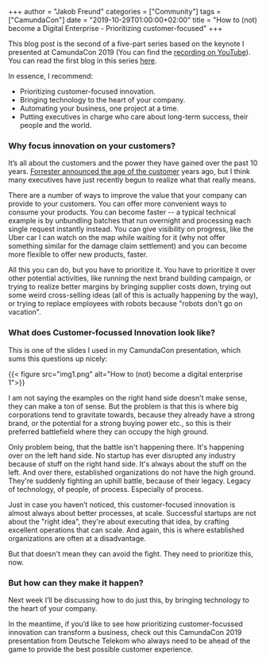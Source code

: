 +++
author = "Jakob Freund"
categories = ["Community"]
tags = ["CamundaCon"]
date = "2019-10-29T01:00:00+02:00"
title = "How to (not) become a Digital Enterprise - Prioritizing customer-focused"
+++

This blog post is the second of a five-part series based on the keynote I presented at CamundaCon 2019 (You can find the [recording on YouTube](https://www.youtube.com/watch?v=zfN2-TlzlZs&list=PLJG25HlmvsOWvVjF44qr5-xXG--cCuXnn)). You can read the first blog in this series [here](https://blog.camunda.com/post/2019/10/how-to-not-become-a-digital-enterprise/).

In essence, I recommend: 

- Prioritizing customer-focused innovation.
- Bringing technology to the heart of your company.
- Automating your business, one project at a time.
- Putting executives in charge who care about long-term success, their people and the world.

<!--more-->

### Why focus innovation on your customers?

It’s all about the customers and the power they have gained over the past 10 years. [Forrester announced the age of the customer](https://www.slideshare.net/SoftwareAG/iw14-session-mike-gualtieri-forrester-research) years ago, but I think many executives have just recently begun to realize what that really means.

There are a number of ways to improve the value that your company can provide to your customers. You can offer more convenient ways to consume your products. You can become faster -- a typical technical example is by unbundling batches that run overnight and processing each single request instantly instead. You can give visibility on progress, like the Uber car I can watch on the map while waiting for it (why not offer something similar for the damage claim settlement) and you can become more flexible to offer new products, faster.

All this you can do, but you have to prioritize it. You have to prioritize it over other potential activities, like running the next brand building campaign, or trying to realize better margins by bringing supplier costs down, trying out some weird cross-selling ideas (all of this is actually happening by the way), or trying to replace employees with robots because "robots don't go on vacation".

### What does Customer-focussed Innovation look like?

This is one of the slides I used in my CamundaCon presentation, which sums this questions up nicely:

{{< figure src="img1.png" alt="How to (not) become a digital enterprise 1">}}

I am not saying the examples on the right hand side doesn't make sense, they can make a ton of sense. But the problem is that this is where big corporations tend to gravitate towards, because they already have a strong brand, or the potential for a strong buying power etc., so this is their preferred battlefield where they can occupy the high ground.

Only problem being, that the battle isn't happening there. It's happening over on the left hand side. No startup has ever disrupted any industry because of stuff on the right hand side. It's always about the stuff on the left. And over there, established organizations do not have the high ground. They're suddenly fighting an uphill battle, because of their legacy. Legacy of technology, of people, of process. Especially of process.

Just in case you haven’t noticed, this customer-focused innovation is almost always about better processes, at scale. Successful startups are not about the "right idea", they're about executing that idea, by crafting excellent operations that can scale. And again, this is where established organizations are often at a disadvantage.

But that doesn't mean they can avoid the fight. They need to prioritize this, now.

### But how can they make it happen?

Next week I’ll be discussing how to do just this, by bringing technology to the heart of your company.

In the meantime, if you’d like to see how prioritizing customer-focussed innovation can transform a business, check out this CamundaCon 2019 presentation from Deutsche Telekom who always need to be ahead of the game to provide the best possible customer experience.
